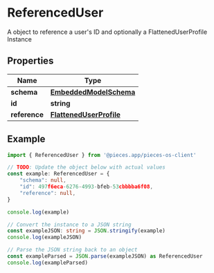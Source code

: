 
# ReferencedUser

A object to reference a user\'s ID and optionally a FlattenedUserProfile Instance 

## Properties

Name | Type
------------ | -------------
**schema** | [**EmbeddedModelSchema**](EmbeddedModelSchema)
**id** | **string**
**reference** | [**FlattenedUserProfile**](FlattenedUserProfile)

## Example

```typescript
import { ReferencedUser } from '@pieces.app/pieces-os-client'

// TODO: Update the object below with actual values
const example: ReferencedUser = {
    "schema": null,
    "id": 497f6eca-6276-4993-bfeb-53cbbbba6f08,
    "reference": null,
}

console.log(example)

// Convert the instance to a JSON string
const exampleJSON: string = JSON.stringify(example)
console.log(exampleJSON)

// Parse the JSON string back to an object
const exampleParsed = JSON.parse(exampleJSON) as ReferencedUser
console.log(exampleParsed)
```


